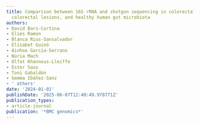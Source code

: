 ```yaml
---
title: Comparison between 16S rRNA and shotgun sequencing in colorectal cancer, advanced
  colorectal lesions, and healthy human gut microbiota
authors:
- David Bars-Cortina
- Elies Ramon
- Blanca Rius-Sansalvador
- Elisabet Guinó
- Ainhoa Garcia-Serrano
- Núria Mach
- Olfat Khannous-Lleiffe
- Ester Saus
- Toni Gabaldón
- Gemma Ibáñez-Sanz
- ' others'
date: '2024-01-01'
publishDate: '2025-06-07T12:40:49.978771Z'
publication_types:
- article-journal
publication: '*BMC genomics*'
---
```

